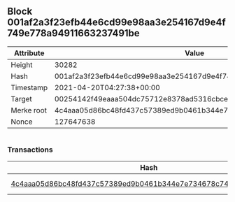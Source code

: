 ## Block 001af2a3f23efb44e6cd99e98aa3e254167d9e4f749e778a94911663237491be

Attribute | Value
--- | ---
Height | 30282
Hash | 001af2a3f23efb44e6cd99e98aa3e254167d9e4f749e778a94911663237491be
Timestamp | 2021-04-20T04:27:38+00:00
Target | 00254142f49eaaa504dc75712e8378ad5316cbcead634704b3734b6271167cc4
Merke root | 4c4aaa05d86bc48fd437c57389ed9b0461b344e7e734678c744f13686faa6569
Nonce | 127647638

```

```

### Transactions

Hash | Amount
--- | ---
[4c4aaa05d86bc48fd437c57389ed9b0461b344e7e734678c744f13686faa6569](4c4aaa05d86bc48fd437c57389ed9b0461b344e7e734678c744f13686faa6569.md) | 10.00000000 SKEPTI 
